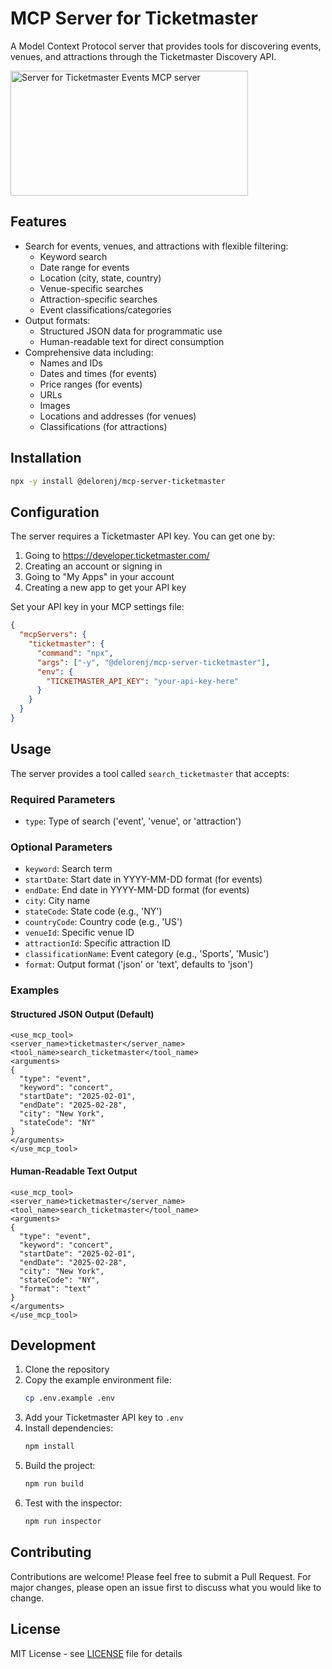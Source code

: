 # MCP Server for Ticketmaster

A Model Context Protocol server that provides tools for discovering events, venues, and attractions through the Ticketmaster Discovery API.

<a href="https://glama.ai/mcp/servers/u91gv8f3on"><img width="380" height="200" src="https://glama.ai/mcp/servers/u91gv8f3on/badge" alt="Server for Ticketmaster Events MCP server" /></a>

## Features

- Search for events, venues, and attractions with flexible filtering:
  - Keyword search
  - Date range for events
  - Location (city, state, country)
  - Venue-specific searches
  - Attraction-specific searches
  - Event classifications/categories
- Output formats:
  - Structured JSON data for programmatic use
  - Human-readable text for direct consumption
- Comprehensive data including:
  - Names and IDs
  - Dates and times (for events)
  - Price ranges (for events)
  - URLs
  - Images
  - Locations and addresses (for venues)
  - Classifications (for attractions)

## Installation

```bash
npx -y install @delorenj/mcp-server-ticketmaster
```

## Configuration

The server requires a Ticketmaster API key. You can get one by:
1. Going to https://developer.ticketmaster.com/
2. Creating an account or signing in
3. Going to "My Apps" in your account
4. Creating a new app to get your API key

Set your API key in your MCP settings file:

```json
{
  "mcpServers": {
    "ticketmaster": {
      "command": "npx",
      "args": ["-y", "@delorenj/mcp-server-ticketmaster"],
      "env": {
        "TICKETMASTER_API_KEY": "your-api-key-here"
      }
    }
  }
}
```

## Usage

The server provides a tool called `search_ticketmaster` that accepts:

### Required Parameters
- `type`: Type of search ('event', 'venue', or 'attraction')

### Optional Parameters
- `keyword`: Search term
- `startDate`: Start date in YYYY-MM-DD format (for events)
- `endDate`: End date in YYYY-MM-DD format (for events)
- `city`: City name
- `stateCode`: State code (e.g., 'NY')
- `countryCode`: Country code (e.g., 'US')
- `venueId`: Specific venue ID
- `attractionId`: Specific attraction ID
- `classificationName`: Event category (e.g., 'Sports', 'Music')
- `format`: Output format ('json' or 'text', defaults to 'json')

### Examples

#### Structured JSON Output (Default)
```
<use_mcp_tool>
<server_name>ticketmaster</server_name>
<tool_name>search_ticketmaster</tool_name>
<arguments>
{
  "type": "event",
  "keyword": "concert",
  "startDate": "2025-02-01",
  "endDate": "2025-02-28",
  "city": "New York",
  "stateCode": "NY"
}
</arguments>
</use_mcp_tool>
```

#### Human-Readable Text Output
```
<use_mcp_tool>
<server_name>ticketmaster</server_name>
<tool_name>search_ticketmaster</tool_name>
<arguments>
{
  "type": "event",
  "keyword": "concert",
  "startDate": "2025-02-01",
  "endDate": "2025-02-28",
  "city": "New York",
  "stateCode": "NY",
  "format": "text"
}
</arguments>
</use_mcp_tool>
```

## Development

1. Clone the repository
2. Copy the example environment file:
   ```bash
   cp .env.example .env
   ```
3. Add your Ticketmaster API key to `.env`
4. Install dependencies:
   ```bash
   npm install
   ```
5. Build the project:
   ```bash
   npm run build
   ```
6. Test with the inspector:
   ```bash
   npm run inspector
   ```

## Contributing

Contributions are welcome! Please feel free to submit a Pull Request. For major changes, please open an issue first to discuss what you would like to change.

## License

MIT License - see [LICENSE](LICENSE) file for details
